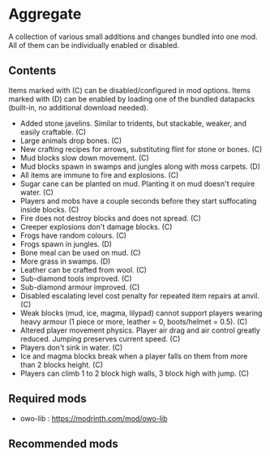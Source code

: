 # Aggregate

A collection of various small additions and changes bundled into one mod. All of them can be individually enabled or disabled.

## Contents
Items marked with (C) can be disabled/configured in mod options. Items marked with (D) can be enabled by loading one of the bundled datapacks (built-in, no additional download needed).

- Added stone javelins. Similar to tridents, but stackable, weaker, and easily craftable. (C)
- Large animals drop bones. (C)
- New crafting recipes for arrows, substituting flint for stone or bones. (C)
- Mud blocks slow down movement. (C)
- Mud blocks spawn in swamps and jungles along with moss carpets. (D)
- All items are immune to fire and explosions. (C)
- Sugar cane can be planted on mud. Planting it on mud doesn't require water. (C)
- Players and mobs have a couple seconds before they start suffocating inside blocks. (C)
- Fire does not destroy blocks and does not spread. (C)
- Creeper explosions don't damage blocks. (C)
- Frogs have random colours. (C)
- Frogs spawn in jungles. (D)
- Bone meal can be used on mud. (C)
- More grass in swamps. (D)
- Leather can be crafted from wool. (C)
- Sub-diamond tools improved. (C)
- Sub-diamond armour improved. (C)
- Disabled escalating level cost penalty for repeated item repairs at anvil. (C)
- Weak blocks (mud, ice, magma, lilypad) cannot support players wearing heavy armour (1 piece or more, leather = 0, boots/helmet = 0.5). (C)
- Altered player movement physics. Player air drag and air control greatly reduced. Jumping preserves current speed. (C)
- Players don't sink in water. (C)
- Ice and magma blocks break when a player falls on them from more than 2 blocks height. (C)
- Players can climb 1 to 2 block high walls, 3 block high with jump. (C)


## Required mods
- owo-lib : https://modrinth.com/mod/owo-lib

## Recommended mods




